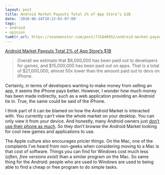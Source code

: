 ```yaml
---
layout: post
title: Android Market Payouts Total 2% of App Store’s $1B
date: '2010-06-24T10:22:01-07:00'
tags:
- android
- opinion
tumblr_url: https://seanmonstar.com/post/731840952/android-market-payouts
---
```

[Android Market Payouts Total 2% of App Store’s $1B](http://larvalabs.com/blog/android/android-market-payouts-total-2-of-app-stores-1b/)  

> Overall we estimate that $6,000,000 has been paid out to developers for games, and $15,000,000 has been paid out on apps. That is a total of $21,000,000, almost 50x lower than the amount paid out to devs on iPhone.

Certainly, in terms of developers wanting to make money from selling an app, it seems the iPhone pays better. However, I wonder how much money has been made indirectly, such as a web application providing an Android tie in. True, the same could be said of the iPhone.

I think part of it can be blamed on how the Android Market is interacted with. You currently can’t view the whole market on your desktop. You can only view it from your device. And honestly, many Android owners just [don’t use their phone as much](http://www.marco.org/614852182). So they don’t browse the Android Market looking for cool new games and applications to use.

The Apple culture also encourages pricier things. On the Mac, one of the complaints I’ve heard from non-geeks when considering moving to a Mac is that cost of software. Things you can find for Windows cost much less (_often, free versions exist_) than a similar program on the Mac. So same thing for the Android: people who are used to Windows are used to being able to find a cheap or free program to do simple tasks.


